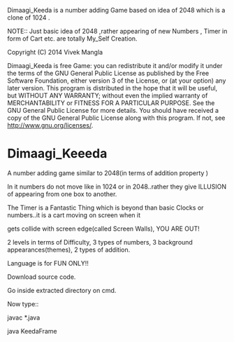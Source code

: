 
Dimaagi_Keeda is a number adding Game based on idea of 2048 which is a clone of 1024 . 

NOTE:: Just basic idea of 2048 ,rather appearing of new Numbers , Timer in form of Cart etc. are totally My_Self Creation.

Copyright (C) 2014  Vivek Mangla

Dimaagi_Keeda is free Game: you can redistribute it and/or modify
it under the terms of the GNU General Public License as published by
the Free Software Foundation, either version 3 of the License, or
(at your option) any later version.
This program is distributed in the hope that it will be useful,
but WITHOUT ANY WARRANTY; without even the implied warranty of
MERCHANTABILITY or FITNESS FOR A PARTICULAR PURPOSE. See the
GNU General Public License for more details.
You should have received a copy of the GNU General Public License
along with this program. If not, see <http://www.gnu.org/licenses/>.

>



Dimaagi_Keeeda
==============

A number adding game similar to 2048(in terms of addition property )

In it numbers do not move like in 1024 or in 2048..rather they give ILLUSION of appearing from one box to another.

The  Timer is a Fantastic Thing which is beyond than basic Clocks or numbers..it is a cart moving on screen when it 

gets collide with screen edge(called Screen Walls), YOU ARE OUT!

2 levels in terms of Difficulty, 3 types of numbers, 3 background appearances(themes), 2 types of addition.

Language is for FUN ONLY!!

Download source code.

Go inside extracted directory on cmd.

Now type::

javac *.java

java KeedaFrame

